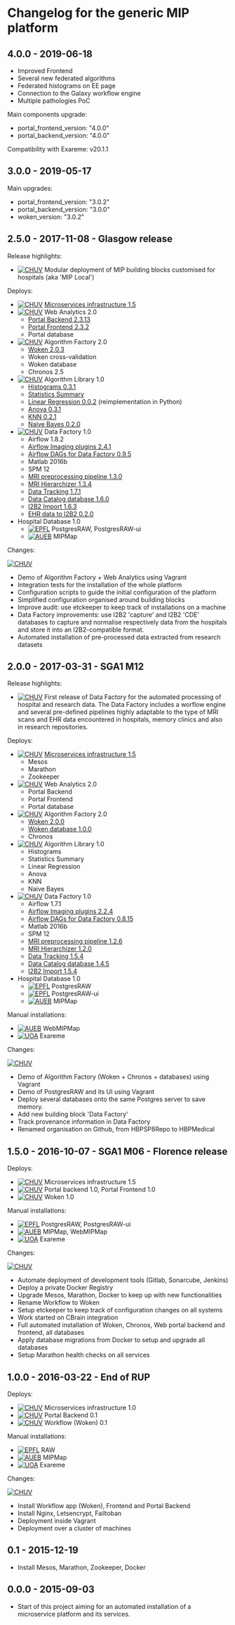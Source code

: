
# Changelog for the generic MIP platform

## 4.0.0 - 2019-06-18

* Improved Frontend
* Several new federated algorithms
* Federated histograms on EE page
* Connection to the Galaxy workflow engine
* Multiple pathologies PoC

Main components upgrade:
* portal_frontend_version: "4.0.0"
* portal_backend_version: "4.0.0"

Compatibility with Exareme: v20.1.1

## 3.0.0 - 2019-05-17

Main upgrades:
* portal_frontend_version: "3.0.2"
* portal_backend_version: "3.0.0"
* woken_version: "3.0.2"


## 2.5.0 - 2017-11-08 - Glasgow release

Release highlights:

* [![CHUV](https://img.shields.io/badge/CHUV-LREN-AF4C64.svg)](https://www.unil.ch/lren/en/home.html) Modular deployment of MIP building blocks customised for hospitals (aka 'MIP Local')

Deploys:

* [![CHUV](https://img.shields.io/badge/CHUV-LREN-AF4C64.svg)](https://www.unil.ch/lren/en/home.html) [Microservices infrastructure 1.5](https://github.com/HBPMedical/mip-microservices-infrastructure)
* [![CHUV](https://img.shields.io/badge/CHUV-LREN-AF4C64.svg)](https://www.unil.ch/lren/en/home.html) Web Analytics 2.0
  * [Portal Backend 2.3.13](https://github.com/HBPMedical/portal-backend)
  * [Portal Frontend 2.3.2](https://github.com/HBPMedical/portal-frontend)
  * Portal database
* [![CHUV](https://img.shields.io/badge/CHUV-LREN-AF4C64.svg)](https://www.unil.ch/lren/en/home.html) Algorithm Factory 2.0
  * [Woken 2.0.3](https://github.com/HBPMedical/woken)
  * Woken cross-validation
  * Woken database
  * Chronos 2.5
* [![CHUV](https://img.shields.io/badge/CHUV-LREN-AF4C64.svg)](https://www.unil.ch/lren/en/home.html) Algorithm Library 1.0
  * [Histograms 0.3.1](https://hub.docker.com/r/hbpmip/python-histograms/)
  * [Statistics Summary](https://hub.docker.com/r/hbpmip/r-summary-stats/)
  * [Linear Regression 0.0.2](https://hub.docker.com/r/hbpmip/python-linear-regression/) (reimplementation in Python)
  * [Anova 0.3.1](https://hub.docker.com/r/hbpmip/python-anova/)
  * [KNN 0.2.1](https://hub.docker.com/r/hbpmip/java-rapidminer-knn/)
  * [Naive Bayes 0.2.0](https://hub.docker.com/r/hbpmip/java-rapidminer-naivebayes/)
* [![CHUV](https://img.shields.io/badge/CHUV-LREN-AF4C64.svg)](https://www.unil.ch/lren/en/home.html) Data Factory 1.0
  * Airflow 1.8.2
  * [Airflow Imaging plugins 2.4.1](https://github.com/HBPMedical/airflow-imaging-plugins)
  * [Airflow DAGs for Data Factory 0.9.5](https://github.com/HBPMedical/data-factory-airflow-dags)
  * Matlab 2016b
  * SPM 12
  * [MRI preprocessing pipeline 1.3.0](https://github.com/HBPMedical/mri-preprocessing-pipeline)
  * [MRI Hierarchizer 1.3.4](https://github.com/HBPMedical/hierarchizer)
  * [Data Tracking 1.7.1](https://github.com/HBPMedical/data-tracking)
  * [Data Catalog database 1.6.0](https://github.com/HBPMedical/data-catalog-setup)
  * [I2B2 Import 1.6.3](https://github.com/HBPMedical/i2b2-import)
  * [EHR data to I2B2 0.2.0](https://github.com/HBPMedical/ehr-to-i2b2)
* Hospital Database 1.0
  * [![EPFL](https://img.shields.io/badge/EPFL-DIAS-6A5ACD.svg)](http://dias.epfl.ch/) PostgresRAW, PostgresRAW-ui
  * [![AUEB](https://img.shields.io/badge/aueb-wim-9D5459.svg)](http://www.aueb.gr/index_en.php) MIPMap

Changes:

[![CHUV](https://img.shields.io/badge/CHUV-LREN-AF4C64.svg)](https://www.unil.ch/lren/en/home.html)

  * Demo of Algorithm Factory + Web Analytics using Vagrant
  * Integration tests for the installation of the whole platform
  * Configuration scripts to guide the initial configuration of the platform
  * Simplified configuration organised around building blocks
  * Improve audit: use etckeeper to keep track of installations on a machine
  * Data Factory improvements: use I2B2 'capture' and I2B2 'CDE' databases to capture and normalise respectively data from the hospitals and store it into an I2B2-compatible format.
  * Automated installation of pre-processed data extracted from research datasets

## 2.0.0 - 2017-03-31 - SGA1 M12

Release highlights:

* [![CHUV](https://img.shields.io/badge/CHUV-LREN-AF4C64.svg)](https://www.unil.ch/lren/en/home.html) First release of Data Factory for the automated processing of hospital and research data. The Data Factory includes a worflow engine and several pre-defined pipelines highly adaptable to the type of MRI scans and EHR data encountered in hospitals, memory clinics and also in research repositories.

Deploys:

* [![CHUV](https://img.shields.io/badge/CHUV-LREN-AF4C64.svg)](https://www.unil.ch/lren/en/home.html) [Microservices infrastructure 1.5](https://github.com/HBPMedical/mip-microservices-infrastructure)
  * Mesos
  * Marathon
  * Zookeeper
* [![CHUV](https://img.shields.io/badge/CHUV-LREN-AF4C64.svg)](https://www.unil.ch/lren/en/home.html) Web Analytics 2.0
  * Portal Backend
  * Portal Frontend
  * Portal database
* [![CHUV](https://img.shields.io/badge/CHUV-LREN-AF4C64.svg)](https://www.unil.ch/lren/en/home.html) Algorithm Factory 2.0
  * [Woken 2.0.0](https://github.com/HBPMedical/woken)
  * [Woken database 1.0.0](https://github.com/HBPMedical/woken-db-setup)
  * Chronos
* [![CHUV](https://img.shields.io/badge/CHUV-LREN-AF4C64.svg)](https://www.unil.ch/lren/en/home.html) Algorithm Library 1.0
  * Histograms
  * Statistics Summary
  * Linear Regression
  * Anova
  * KNN
  * Naive Bayes
* [![CHUV](https://img.shields.io/badge/CHUV-LREN-AF4C64.svg)](https://www.unil.ch/lren/en/home.html) Data Factory 1.0
  * Airflow 1.7.1
  * [Airflow Imaging plugins 2.2.4](https://github.com/HBPMedical/airflow-imaging-plugins)
  * [Airflow DAGs for Data Factory 0.8.15](https://github.com/HBPMedical/data-factory-airflow-dags)
  * Matlab 2016b
  * SPM 12
  * [MRI preprocessing pipeline 1.2.6](https://github.com/HBPMedical/mri-preprocessing-pipeline)
  * [MRI Hierarchizer 1.2.0](https://github.com/HBPMedical/hierarchizer)
  * [Data Tracking 1.5.4](https://github.com/HBPMedical/data-tracking)
  * [Data Catalog database 1.4.5](https://github.com/HBPMedical/data-catalog-setup)
  * [I2B2 Import 1.5.4](https://github.com/HBPMedical/i2b2-import)
* Hospital Database 1.0
  * [![EPFL](https://img.shields.io/badge/EPFL-DIAS-6A5ACD.svg)](http://dias.epfl.ch/) PostgresRAW
  * [![EPFL](https://img.shields.io/badge/EPFL-DIAS-6A5ACD.svg)](http://dias.epfl.ch/) PostgresRAW-ui
  * [![AUEB](https://img.shields.io/badge/aueb-wim-9D5459.svg)](http://www.aueb.gr/index_en.php) MIPMap

Manual installations:

* [![AUEB](https://img.shields.io/badge/aueb-wim-9D5459.svg)](http://www.aueb.gr/index_en.php) WebMIPMap
* [![UOA](https://img.shields.io/badge/UOA-madgik-BDCFD6.svg)](http://www.madgik.di.uoa.gr/) Exareme

Changes:

[![CHUV](https://img.shields.io/badge/CHUV-LREN-AF4C64.svg)](https://www.unil.ch/lren/en/home.html)

* Demo of Algorithm Factory (Woken + Chronos + databases) using Vagrant
* Demo of PostgresRAW and its UI using Vagrant
* Deploy several databases onto the same Postgres server to save memory.
* Add new building block 'Data Factory'
* Track provenance information in Data Factory
* Renamed organisation on Github, from HBPSP8Repo to HBPMedical

## 1.5.0 - 2016-10-07 - SGA1 M06 - Florence release

Deploys:

* [![CHUV](https://img.shields.io/badge/CHUV-LREN-AF4C64.svg)](https://www.unil.ch/lren/en/home.html) Microservices infrastructure 1.5
* [![CHUV](https://img.shields.io/badge/CHUV-LREN-AF4C64.svg)](https://www.unil.ch/lren/en/home.html) Portal backend 1.0, Portal Frontend 1.0
* [![CHUV](https://img.shields.io/badge/CHUV-LREN-AF4C64.svg)](https://www.unil.ch/lren/en/home.html) Woken 1.0

Manual installations:

* [![EPFL](https://img.shields.io/badge/EPFL-DIAS-6A5ACD.svg)](http://dias.epfl.ch/) PostgresRAW, PostgresRAW-ui
* [![AUEB](https://img.shields.io/badge/aueb-wim-9D5459.svg)](http://www.aueb.gr/index_en.php) MIPMap, WebMIPMap
* [![UOA](https://img.shields.io/badge/UOA-madgik-BDCFD6.svg)](http://www.madgik.di.uoa.gr/) Exareme

Changes:

[![CHUV](https://img.shields.io/badge/CHUV-LREN-AF4C64.svg)](https://www.unil.ch/lren/en/home.html)

* Automate deployment of development tools (Gitlab, Sonarcube, Jenkins)
* Deploy a private Docker Registry
* Upgrade Mesos, Marathon, Docker to keep up with new functionalities
* Rename Workflow to Woken
* Setup etckeeper to keep track of configuration changes on all systems
* Work started on CBrain integration
* Full automated installation of Woken, Chronos, Web portal backend and frontend, all databases
* Apply database migrations from Docker to setup and upgrade all databases
* Setup Marathon health checks on all services

## 1.0.0 - 2016-03-22 - End of RUP

Deploys:

* [![CHUV](https://img.shields.io/badge/CHUV-LREN-AF4C64.svg)](https://www.unil.ch/lren/en/home.html) Microservices infrastructure 1.0
* [![CHUV](https://img.shields.io/badge/CHUV-LREN-AF4C64.svg)](https://www.unil.ch/lren/en/home.html) Portal Backend 0.1
* [![CHUV](https://img.shields.io/badge/CHUV-LREN-AF4C64.svg)](https://www.unil.ch/lren/en/home.html) Workflow (Woken) 0.1

Manual installations:

* [![EPFL](https://img.shields.io/badge/EPFL-DIAS-6A5ACD.svg)](http://dias.epfl.ch/) RAW
* [![AUEB](https://img.shields.io/badge/aueb-wim-9D5459.svg)](http://www.aueb.gr/index_en.php) MIPMap
* [![UOA](https://img.shields.io/badge/UOA-madgik-BDCFD6.svg)](http://www.madgik.di.uoa.gr/) Exareme

Changes:

[![CHUV](https://img.shields.io/badge/CHUV-LREN-AF4C64.svg)](https://www.unil.ch/lren/en/home.html)

* Install Workflow app (Woken), Frontend and Portal Backend
* Install Nginx, Letsencrypt, Failtoban
* Deployment inside Vagrant
* Deployment over a cluster of machines

## 0.1 - 2015-12-19

* Install Mesos, Marathon, Zookeeper, Docker

## 0.0.0 - 2015-09-03

* Start of this project aiming for an automated installation of a microservice platform and its services.
